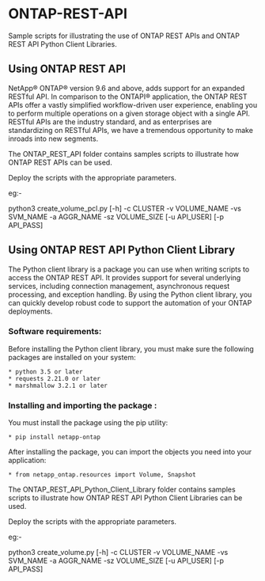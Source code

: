 # ONTAP-REST-API

Sample scripts for illustrating the use of ONTAP REST APIs and  ONTAP REST API Python Client Libraries.

## Using ONTAP REST API


NetApp® ONTAP® version 9.6 and above, adds support for an expanded RESTful API. In comparison to the ONTAPI® application, the ONTAP REST APIs offer a vastly simplified workflow-driven user experience, enabling you to perform multiple operations on a given storage object with a single API. RESTful APIs are the industry standard, and as enterprises are standardizing on RESTful APIs, we have a tremendous opportunity to make inroads into new segments.

The ONTAP_REST_API folder contains samples scripts to illustrate how ONTAP REST APIs can be used.


Deploy the scripts with the appropriate parameters.

eg:-

python3 create_volume_pcl.py [-h] -c CLUSTER -v VOLUME_NAME -vs SVM_NAME -a
                            AGGR_NAME -sz VOLUME_SIZE [-u API_USER]
                            [-p API_PASS]

## Using ONTAP REST API Python Client Library 

The Python client library is a package you can use when writing scripts to access the ONTAP REST API. It provides support for several underlying services, including connection management, asynchronous request processing, and exception handling. By using the Python client library, you can quickly develop robust code to support the automation of your ONTAP deployments.

### Software requirements:

Before installing the Python client library, you must make sure the following packages are installed on your system:

    * python 3.5 or later
    * requests 2.21.0 or later
    * marshmallow 3.2.1 or later

### Installing and importing the package :

You must install the package using the pip utility:

    * pip install netapp-ontap

After installing the package, you can import the objects you need into your application:

    * from netapp_ontap.resources import Volume, Snapshot

The ONTAP_REST_API_Python_Client_Library folder contains samples scripts to illustrate how ONTAP REST API Python Client Libraries can be used.

Deploy the scripts with the appropriate parameters.

eg:-

python3 create_volume.py [-h] -c CLUSTER -v VOLUME_NAME -vs SVM_NAME -a
                        AGGR_NAME -sz VOLUME_SIZE [-u API_USER] [-p API_PASS]

